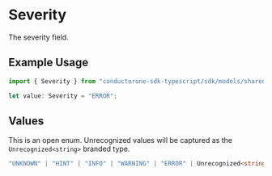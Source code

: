 # Severity

The severity field.

## Example Usage

```typescript
import { Severity } from "conductorone-sdk-typescript/sdk/models/shared";

let value: Severity = "ERROR";
```

## Values

This is an open enum. Unrecognized values will be captured as the `Unrecognized<string>` branded type.

```typescript
"UNKNOWN" | "HINT" | "INFO" | "WARNING" | "ERROR" | Unrecognized<string>
```